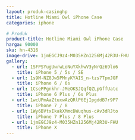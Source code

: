 ```yaml
---
layout: produk-casinghp
title: Hotline Miami Owl iPhone Case
categories: iphone

# Produk
product-title: Hotline Miami Owl iPhone Case
harga: 90000
sku: hn-4316
image-drive: 1jmEGCJ9z4-M035HZn1256Mj42R3U-FHU
gallery:
  - url: 1SFPSYugUwrwLoNuYXkhwV3yNrQz69lo6
    title: iPhone 5 / 5s / SE
  - url: 1s9M-NZ8Jw5PMnyKYAIS_n-tzs7TpmJGF
    title: iPhone 6 / 6s
  - url: 1CsePPgnkhr-JMeOKSJQqfQZLpGffUatc
    title: iPhone 6 Plus / 6s Plus
  - url: 1wcUPmAaZtuxwAzQRlP6EjIpgddB7r9P7
    title: iPhone 7 / 8
  - url: 1Wy6BVtxIkakXMmcDWuqhus-cAv3dRJto
    title: iPhone 7 Plus / 8 Plus
  - url: 1jmEGCJ9z4-M035HZn1256Mj42R3U-FHU
    title: iPhone X
---
```

